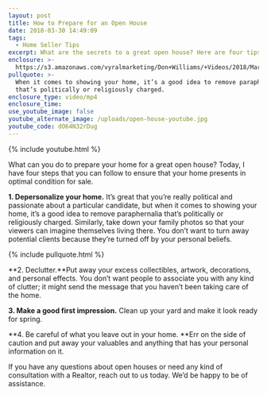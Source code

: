 ```yaml
---
layout: post
title: How to Prepare for an Open House
date: 2018-03-30 14:49:09
tags:
  - Home Seller Tips
excerpt: What are the secrets to a great open house? Here are four tips.
enclosure: >-
  https://s3.amazonaws.com/vyralmarketing/Don+Williams/+Videos/2018/March/Don+Williams+Group-+How+to+Prepare+for+an+Open+House.mp4
pullquote: >-
  When it comes to showing your home, it’s a good idea to remove paraphernalia
  that’s politically or religiously charged.
enclosure_type: video/mp4
enclosure_time:
use_youtube_image: false
youtube_alternate_image: /uploads/open-house-youtube.jpg
youtube_code: dO64N32rDug
---
```


{% include youtube.html %}

What can you do to prepare your home for a great open house? Today, I have four steps that you can follow to ensure that your home presents in optimal condition for sale.

**1. Depersonalize your home.** It’s great that you’re really political and passionate about a particular candidate, but when it comes to showing your home, it’s a good idea to remove paraphernalia that’s politically or religiously charged. Similarly, take down your family photos so that your viewers can imagine themselves living there. You don’t want to turn away potential clients because they’re turned off by your personal beliefs.

{% include pullquote.html %}

**2. Declutter.**Put away your excess collectibles, artwork, decorations, and personal effects. You don’t want people to associate you with any kind of clutter; it might send the message that you haven’t been taking care of the home.

**3. Make a good first impression.** Clean up your yard and make it look ready for spring.

**4. Be careful of what you leave out in your home.&nbsp;**Err on the side of caution and put away your valuables and anything that has your personal information on it.

If you have any questions about open houses or need any kind of consultation with a Realtor, reach out to us today. We’d be happy to be of assistance.